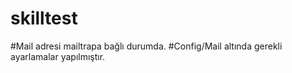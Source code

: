# skilltest
 #Mail adresi mailtrapa bağlı durumda.
 #Config/Mail altında gerekli ayarlamalar yapılmıştır.

